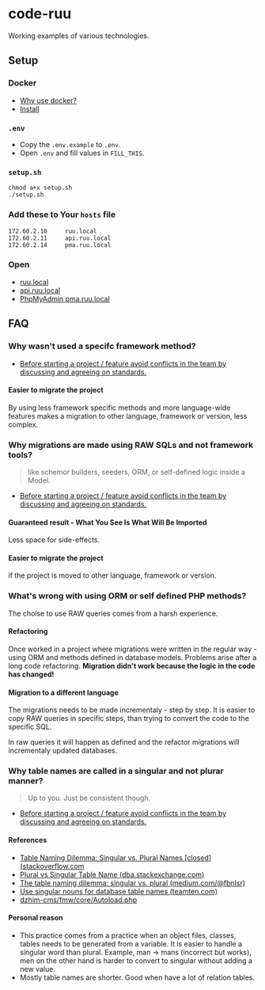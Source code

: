# code-ruu

Working examples of various technologies.

## Setup

### Docker

* [Why use docker?](Why-use-docker.md)
* [Install](https://github.com/janis-rullis/dev/blob/master/Docker/README.md#install)

### `.env`

- Copy the `.env.example` to `.env`.
- Open `.env` and fill values in `FILL_THIS`.

### `setup.sh`

```shell
chmod a+x setup.sh
./setup.sh
```

### Add these to Your `hosts` file

```
172.60.2.10     ruu.local
172.60.2.11     api.ruu.local
172.60.2.14     pma.ruu.local
```

### Open

* [ruu.local](http://ruu.local)
* [api.ruu.local](http://api.ruu.local)
* [PhpMyAdmin pma.ruu.local](http://pma.ruu.local)

## FAQ

### Why wasn't used a specifc framework method?

* [Before starting a project / feature avoid conflicts in the team by discussing and agreeing on standards.](Project-and-company-wide-practices.md)

#### Easier to migrate the project

By using less framework specific methods and more language-wide features makes a migration to other language, framework or version, less complex.

### Why migrations are made using RAW SQLs and not framework tools?

> like schemor builders, seeders, ORM, or self-defined logic inside a Model.

* [Before starting a project / feature avoid conflicts in the team by discussing and agreeing on standards.](Project-and-company-wide-practices.md)

#### Guaranteed result - What You See Is What Will Be Imported

Less space for side-effects.

#### Easier to migrate the project

if the project is moved to other language, framework or version.

### What's wrong with using ORM or self defined PHP methods?

The choise to use RAW queries comes from a harsh experience.

#### Refactoring

Once worked in a project where migrations were written  in the regular way - using ORM and methods defined in database models.
Problems arise after a long code refactoring. **Migration didn't work because the logic in the code has changed!**

#### Migration to a different language

The migrations needs to be made incrementaly - step by step.
It is easier to copy RAW queries in specific steps, than trying to convert the code to the specific SQL.

In raw queries it will happen as defined and the refactor migrations will incrementaly updated databases.

### Why table names are called in a singular and not plurar manner?

> Up to you. Just be consistent though.

* [Before starting a project / feature avoid conflicts in the team by discussing and agreeing on standards.](Project-and-company-wide-practices.md)

#### References

* [Table Naming Dilemma: Singular vs. Plural Names [closed] (stackoverflow.com](https://stackoverflow.com/a/5841297)
* [Plural vs Singular Table Name (dba.stackexchange.com)](https://dba.stackexchange.com/a/13737)
* [The table naming dilemma: singular vs. plural (medium.com/@fbnlsr)](https://medium.com/@fbnlsr/the-table-naming-dilemma-singular-vs-plural-dc260d90aaff#1231)
* [Use singular nouns for database table names (teamten.com)](https://www.teamten.com/lawrence/programming/use-singular-nouns-for-database-table-names.html)
* [dzhim-cms/fmw/core/Autoload.php](https://github.com/janis-rullis/dzhim-cms/blob/665e359748f4b0f64412bf3f88fa43aa0503301c/fmw/core/Autoload.php#L7)

#### Personal reason

- This practice comes from a practice when an object files, classes, tables needs to be generated from a variable. It is easier to handle a singular word than plural. Example, man -> mans (incorrect but works), men on the other hand is harder to convert to singular without adding a new value.
- Mostly table names are shorter. Good when have a lot of relation tables.